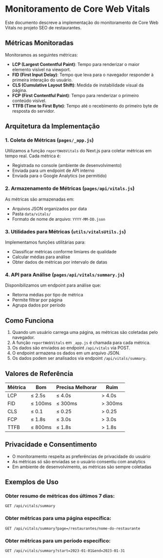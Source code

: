 # Monitoramento de Core Web Vitals

Este documento descreve a implementação do monitoramento de Core Web Vitals no projeto SEO de restaurantes.

## Métricas Monitoradas

Monitoramos as seguintes métricas:

- **LCP (Largest Contentful Paint)**: Tempo para renderizar o maior elemento visível na viewport.
- **FID (First Input Delay)**: Tempo que leva para o navegador responder à primeira interação do usuário.
- **CLS (Cumulative Layout Shift)**: Medida de instabilidade visual da página.
- **FCP (First Contentful Paint)**: Tempo para renderizar o primeiro conteúdo visível.
- **TTFB (Time to First Byte)**: Tempo até o recebimento do primeiro byte de resposta do servidor.

## Arquitetura da Implementação

### 1. Coleta de Métricas (`pages/_app.js`)

Utilizamos a função `reportWebVitals` do Next.js para coletar métricas em tempo real. Cada métrica é:
- Registrada no console (ambiente de desenvolvimento)
- Enviada para um endpoint de API interno
- Enviada para o Google Analytics (se permitido)

### 2. Armazenamento de Métricas (`pages/api/vitals.js`)

As métricas são armazenadas em:
- Arquivos JSON organizados por data
- Pasta `data/vitals/`
- Formato de nome de arquivo: `YYYY-MM-DD.json`

### 3. Utilidades para Métricas (`utils/vitalsUtils.js`)

Implementamos funções utilitárias para:
- Classificar métricas conforme limiares de qualidade
- Calcular médias para análise
- Obter dados de métricas por intervalo de datas

### 4. API para Análise (`pages/api/vitals/summary.js`)

Disponibilizamos um endpoint para análise que:
- Retorna médias por tipo de métrica
- Permite filtrar por página
- Agrupa dados por período

## Como Funciona

1. Quando um usuário carrega uma página, as métricas são coletadas pelo navegador.
2. A função `reportWebVitals` em `_app.js` é chamada para cada métrica.
3. Os dados são enviados ao endpoint `/api/vitals` via POST.
4. O endpoint armazena os dados em um arquivo JSON.
5. Os dados podem ser analisados via endpoint `/api/vitals/summary`.

## Valores de Referência

| Métrica | Bom       | Precisa Melhorar | Ruim     |
|---------|-----------|------------------|----------|
| LCP     | ≤ 2.5s    | ≤ 4.0s           | > 4.0s   |
| FID     | ≤ 100ms   | ≤ 300ms          | > 300ms  |
| CLS     | ≤ 0.1     | ≤ 0.25           | > 0.25   |
| FCP     | ≤ 1.8s    | ≤ 3.0s           | > 3.0s   |
| TTFB    | ≤ 800ms   | ≤ 1.8s           | > 1.8s   |

## Privacidade e Consentimento

- O monitoramento respeita as preferências de privacidade do usuário
- As métricas só são enviadas se o usuário consentiu com analytics
- Em ambiente de desenvolvimento, as métricas são sempre coletadas

## Exemplos de Uso

### Obter resumo de métricas dos últimos 7 dias:

```
GET /api/vitals/summary
```

### Obter métricas para uma página específica:

```
GET /api/vitals/summary?page=/restaurantes/nome-do-restaurante
```

### Obter métricas para um período específico:

```
GET /api/vitals/summary?start=2023-01-01&end=2023-01-31
``` 